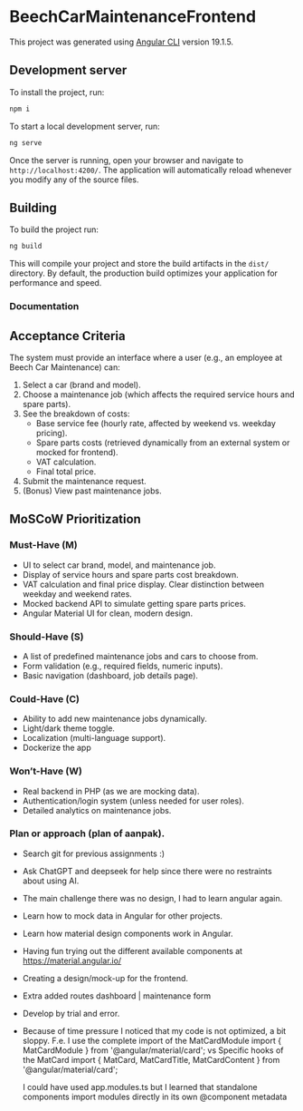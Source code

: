 # BeechCarMaintenanceFrontend

This project was generated using [Angular CLI](https://github.com/angular/angular-cli) version 19.1.5.

## Development server

To install the project, run:

```bash
npm i
```

To start a local development server, run:

```bash
ng serve
```

Once the server is running, open your browser and navigate to `http://localhost:4200/`. The application will automatically reload whenever you modify any of the source files.

## Building

To build the project run:

```bash
ng build
```

This will compile your project and store the build artifacts in the `dist/` directory. By default, the production build optimizes your application for performance and speed.

### Documentation

## Acceptance Criteria

The system must provide an interface where a user (e.g., an employee at Beech Car Maintenance) can:

1. Select a car (brand and model).
2. Choose a maintenance job (which affects the required service hours and spare parts).
3. See the breakdown of costs:
   - Base service fee (hourly rate, affected by weekend vs. weekday pricing).
   - Spare parts costs (retrieved dynamically from an external system or mocked for frontend).
   - VAT calculation.
   - Final total price.
4. Submit the maintenance request.
5. (Bonus) View past maintenance jobs.

## MoSCoW Prioritization

### Must-Have (M)

- UI to select car brand, model, and maintenance job.
- Display of service hours and spare parts cost breakdown.
- VAT calculation and final price display.
  Clear distinction between weekday and weekend rates.
- Mocked backend API to simulate getting spare parts prices.
- Angular Material UI for clean, modern design.

### Should-Have (S)

- A list of predefined maintenance jobs and cars to choose from.
- Form validation (e.g., required fields, numeric inputs).
- Basic navigation (dashboard, job details page).

### Could-Have (C)

- Ability to add new maintenance jobs dynamically.
- Light/dark theme toggle.
- Localization (multi-language support).
- Dockerize the app

### Won’t-Have (W)

- Real backend in PHP (as we are mocking data).
- Authentication/login system (unless needed for user roles).
- Detailed analytics on maintenance jobs.

### Plan or approach (plan of aanpak).

- Search git for previous assignments :)
- Ask ChatGPT and deepseek for help since there were no restraints about using AI.

- The main challenge there was no design, I had to learn angular again.
- Learn how to mock data in Angular for other projects.
- Learn how material design components work in Angular.
- Having fun trying out the different available components at https://material.angular.io/

- Creating a design/mock-up for the frontend.
- Extra added routes dashboard | maintenance form
- Develop by trial and error.
- Because of time pressure I noticed that my code is not optimized, a bit sloppy.
  F.e. I use the complete import of the MatCardModule
  import { MatCardModule } from '@angular/material/card';
  vs Specific hooks of the MatCard
  import { MatCard, MatCardTitle, MatCardContent } from '@angular/material/card';

  I could have used app.modules.ts but I learned that standalone components import modules directly in its own @component metadata

